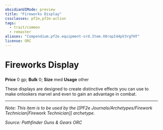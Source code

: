 ```yaml
---
obsidianUIMode: preview
title: "Fireworks Display"
cssclasses: pf2e,pf2e-action
tags:
  - trait/common
  - remaster
aliases: "Compendium.pf2e.equipment-srd.Item.X0ropI44pV3rgTHT"
license: ORC
---
```

# Fireworks Display

### 


**Price** 0 gp; 
**Bulk** 0; **Size** med
**Usage** other

These displays are designed to create distinctive effects you can use to make onlookers marvel and even to gain an advantage in combat.

* * *

_Note: This item is to be used by the [[PF2e Journals/Archetypes/Firework Technician|Firework Technician]] archetype._

*Source: Pathfinder Guns & Gears*
*ORC*